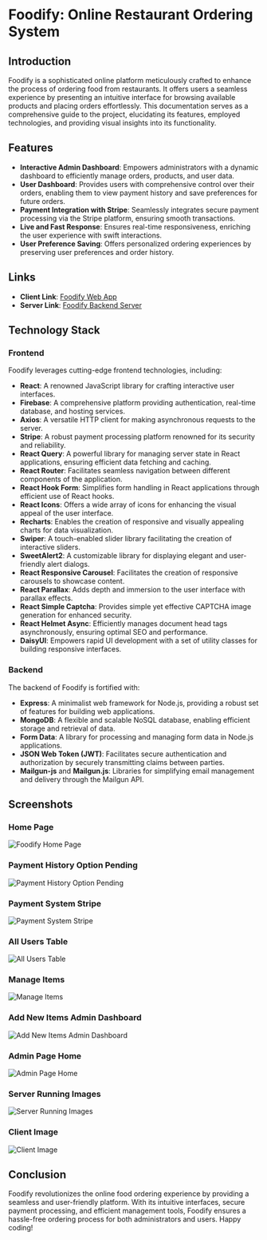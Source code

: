 # Foodify: Online Restaurant Ordering System

## Introduction
Foodify is a sophisticated online platform meticulously crafted to enhance the process of ordering food from restaurants. It offers users a seamless experience by presenting an intuitive interface for browsing available products and placing orders effortlessly. This documentation serves as a comprehensive guide to the project, elucidating its features, employed technologies, and providing visual insights into its functionality.

## Features
- **Interactive Admin Dashboard**: Empowers administrators with a dynamic dashboard to efficiently manage orders, products, and user data.
- **User Dashboard**: Provides users with comprehensive control over their orders, enabling them to view payment history and save preferences for future orders.
- **Payment Integration with Stripe**: Seamlessly integrates secure payment processing via the Stripe platform, ensuring smooth transactions.
- **Live and Fast Response**: Ensures real-time responsiveness, enriching the user experience with swift interactions.
- **User Preference Saving**: Offers personalized ordering experiences by preserving user preferences and order history.

## Links
- **Client Link**: [Foodify Web App](https://foodify-bd.firebaseapp.com/)
- **Server Link**: [Foodify Backend Server](https://foodify-bd.vercel.app/)

## Technology Stack

### Frontend
Foodify leverages cutting-edge frontend technologies, including:
- **React**: A renowned JavaScript library for crafting interactive user interfaces.
- **Firebase**: A comprehensive platform providing authentication, real-time database, and hosting services.
- **Axios**: A versatile HTTP client for making asynchronous requests to the server.
- **Stripe**: A robust payment processing platform renowned for its security and reliability.
- **React Query**: A powerful library for managing server state in React applications, ensuring efficient data fetching and caching.
- **React Router**: Facilitates seamless navigation between different components of the application.
- **React Hook Form**: Simplifies form handling in React applications through efficient use of React hooks.
- **React Icons**: Offers a wide array of icons for enhancing the visual appeal of the user interface.
- **Recharts**: Enables the creation of responsive and visually appealing charts for data visualization.
- **Swiper**: A touch-enabled slider library facilitating the creation of interactive sliders.
- **SweetAlert2**: A customizable library for displaying elegant and user-friendly alert dialogs.
- **React Responsive Carousel**: Facilitates the creation of responsive carousels to showcase content.
- **React Parallax**: Adds depth and immersion to the user interface with parallax effects.
- **React Simple Captcha**: Provides simple yet effective CAPTCHA image generation for enhanced security.
- **React Helmet Async**: Efficiently manages document head tags asynchronously, ensuring optimal SEO and performance.
- **DaisyUI**: Empowers rapid UI development with a set of utility classes for building responsive interfaces.

### Backend
The backend of Foodify is fortified with:
- **Express**: A minimalist web framework for Node.js, providing a robust set of features for building web applications.
- **MongoDB**: A flexible and scalable NoSQL database, enabling efficient storage and retrieval of data.
- **Form Data**: A library for processing and managing form data in Node.js applications.
- **JSON Web Token (JWT)**: Facilitates secure authentication and authorization by securely transmitting claims between parties.
- **Mailgun-js** and **Mailgun.js**: Libraries for simplifying email management and delivery through the Mailgun API.

## Screenshots
### Home Page
![Foodify Home Page](https://i.ibb.co/C9rFWhC/1-Foodify-Home-Page.png)

### Payment History Option Pending
![Payment History Option Pending](https://i.ibb.co/n0t33dy/2-payment-history-option-pending.png)

### Payment System Stripe
![Payment System Stripe](https://i.ibb.co/Czjt5br/3-Payment-System-stripe.png)

### All Users Table
![All Users Table](https://i.ibb.co/Tq80hRy/4-All-Users-Table.png)

### Manage Items
![Manage Items](https://i.ibb.co/gDTrFns/5-Manage-Items.png)

### Add New Items Admin Dashboard
![Add New Items Admin Dashboard](https://i.ibb.co/NWrGD6M/6-Add-New-Items-Admin-Dashboard.png)

### Admin Page Home
![Admin Page Home](https://i.ibb.co/fXmJcq6/7-Admin-Page-home.png)

### Server Running Images
![Server Running Images](https://i.ibb.co/WxnHNVN/7-server-running-images.png)

### Client Image
![Client Image](https://i.ibb.co/c81290W/8-client-image.png)

## Conclusion
Foodify revolutionizes the online food ordering experience by providing a seamless and user-friendly platform. With its intuitive interfaces, secure payment processing, and efficient management tools, Foodify ensures a hassle-free ordering process for both administrators and users. Happy coding!
